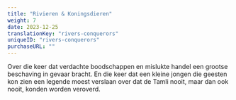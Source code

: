 ```yaml
---
title: "Rivieren & Koningsdieren"
weight: 7
date: 2023-12-25
translationKey: "rivers-conquerors"
uniqueID: "rivers-conquerors"
purchaseURL: ""
---
```


Over die keer dat verdachte boodschappen en mislukte handel een grootse beschaving in gevaar bracht. En die keer dat een kleine jongen die geesten kon zien een legende moest verslaan over dat de Tamli nooit, maar dan ook nooit, konden worden veroverd.